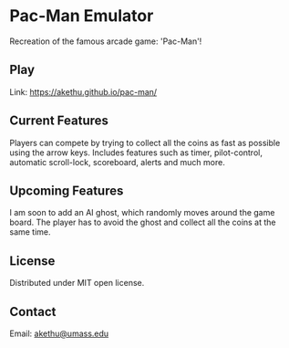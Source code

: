 # Pac-Man Emulator

Recreation of the famous arcade game: 'Pac-Man'!

## Play

Link: https://akethu.github.io/pac-man/

## Current Features

Players can compete by trying to collect all the coins as fast as possible using the arrow keys. Includes features such as timer, pilot-control, automatic scroll-lock, scoreboard, alerts and much more.

## Upcoming Features

I am soon to add an AI ghost, which randomly moves around the game board. The player has to avoid the ghost and collect all the coins at the same time.

## License

Distributed under MIT open license.

## Contact

Email: akethu@umass.edu
